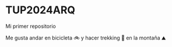 # TUP2024ARQ

Mi primer repositorio

Me gusta andar en bicicleta :bike: y hacer trekking :sunrise_over_mountains: en la montaña :mountain:
